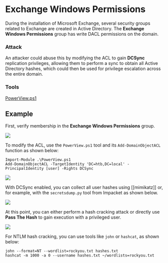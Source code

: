 # Exchange Windows Permissions

During the installation of Microsoft Exchange, several security groups related to Exchange are created in Active Directory. The **Exchange Windows Permissions** group has write DACL permissions on the domain.

### Attack

An attacker could abuse this by modifying the ACL to gain **DCSync** replication privileges, allowing them to perform a sync to obtain all Active Directory hashes, which could then be used for privilege escalation across the entire domain.

### Tools

[PowerView.ps1](https://github.com/PowerShellMafia/PowerSploit/blob/master/Recon/PowerView.ps1)

## Example

First, verify membership in the **Exchange Windows Permissions** group.

![](https://daniel10barredo.github.io/PrivEscAssist_Windows/media/imag/groups/exchangeWin_1.png)

To modify the ACL, use the `PowerView.ps1` tool and its `Add-DomainObjectACL` function as shown below:

```
Import-Module .\PowerView.ps1
Add-DomainObjectACL -TargetIdentity 'DC=htb,DC=local' -PrincipalIdentity [user] -Rights DCSync
```

![](https://daniel10barredo.github.io/PrivEscAssist_Windows/media/imag/groups/exchangeWin_2.png)

With DCSync enabled, you can collect all user hashes using [[mimikatz]] or, for example, with the `secretsdump.py` tool from Impacket as shown below.

![](https://daniel10barredo.github.io/PrivEscAssist_Windows/media/imag/groups/exchangeWin_3.png)

At this point, you can either perform a hash cracking attack or directly use **Pass The Hash** to gain execution with a privileged user.

![](https://daniel10barredo.github.io/PrivEscAssist_Windows/media/imag/groups/exchangeWin_4.png)

For NTLM hash cracking, you can use tools like `john` or `hashcat`, as shown below:

```
john --format=NT --wordlist=rockyou.txt hashes.txt
hashcat -m 1000 -a 0 --username hashes.txt ~/wordlists=rockyou.txt
```
